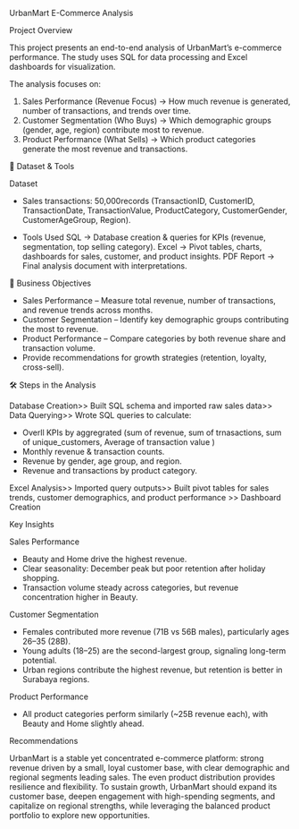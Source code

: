 UrbanMart E-Commerce Analysis

Project Overview

This project presents an end-to-end analysis of UrbanMart’s e-commerce performance. The study uses SQL for data processing and Excel dashboards for visualization.

The analysis focuses on:
1. Sales Performance (Revenue Focus) → How much revenue is generated, number of transactions, and trends over time.
2. Customer Segmentation (Who Buys) → Which demographic groups (gender, age, region) contribute most to revenue.
3. Product Performance (What Sells) → Which product categories generate the most revenue and transactions.

📂 Dataset & Tools

Dataset

- Sales transactions: 50,000records (TransactionID, CustomerID, TransactionDate, TransactionValue, 
ProductCategory, CustomerGender, CustomerAgeGroup, Region).

- Tools Used
SQL → Database creation & queries for KPIs (revenue, segmentation, top selling category).
Excel → Pivot tables, charts, dashboards for sales, customer, and product insights.
PDF Report → Final analysis document with interpretations.

🎯 Business Objectives

- Sales Performance – Measure total revenue, number of transactions, and revenue trends across months.
- Customer Segmentation – Identify key demographic groups contributing the most to revenue.
- Product Performance – Compare categories by both revenue share and transaction volume.
- Provide recommendations for growth strategies (retention, loyalty, cross-sell).

🛠️ Steps in the Analysis

Database Creation>> Built SQL schema and imported raw sales data>> Data Querying>> Wrote SQL queries to calculate:

- Overll KPIs by aggregrated (sum of revenue, sum of trnasactions, sum of unique_customers, Average of transaction value )
- Monthly revenue & transaction counts.
- Revenue by gender, age group, and region.
- Revenue and transactions by product category.

Excel Analysis>> Imported query outputs>> Built pivot tables for sales trends, customer demographics, and product performance >> Dashboard Creation

Key Insights 

Sales Performance

- Beauty and Home drive the highest revenue.
- Clear seasonality: December peak but poor retention after holiday shopping.
- Transaction volume steady across categories, but revenue concentration higher in Beauty.
  
Customer Segmentation

- Females contributed more revenue (71B vs 56B males), particularly ages 26–35 (28B). 
- Young adults (18–25) are the second-largest group, signaling long-term potential.  
- Urban regions contribute the highest revenue, but retention is better in Surabaya regions.

Product Performance

- All product categories perform similarly (~25B revenue each), with Beauty and Home slightly ahead. 

Recommendations

UrbanMart is a stable yet concentrated e-commerce platform: strong revenue driven by a small, 
loyal customer base, with clear demographic and regional segments leading sales. The even 
product distribution provides resilience and flexibility. To sustain growth, UrbanMart should 
expand its customer base, deepen engagement with high-spending segments, and capitalize 
on regional strengths, while leveraging the balanced product portfolio to explore new 
opportunities. 
